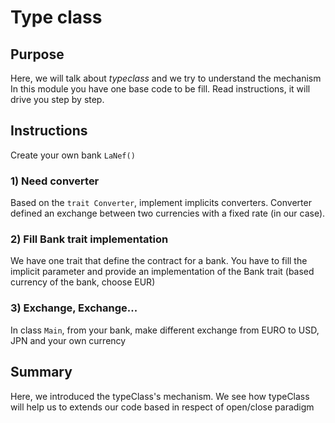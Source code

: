 # Type class

## Purpose

Here, we will talk about _typeclass_ and we try to understand the mechanism
In this module you have one base code to be fill. Read instructions, it will drive you step by step.

## Instructions

Create your own bank `LaNef()`

### 1) Need converter

Based on the `trait Converter`, implement implicits converters.
Converter defined an exchange between two currencies with a fixed rate (in our case).

### 2) Fill Bank trait implementation

We have one trait that define the contract for a bank.
You have to fill the implicit parameter and provide an implementation of the Bank trait (based currency of the bank, choose EUR)

### 3) Exchange, Exchange...

In class `Main`, from your bank, make different exchange from EURO to USD, JPN and your own currency


## Summary

Here, we introduced the typeClass's mechanism.
We see how typeClass will help us to extends our code based in respect of open/close paradigm

